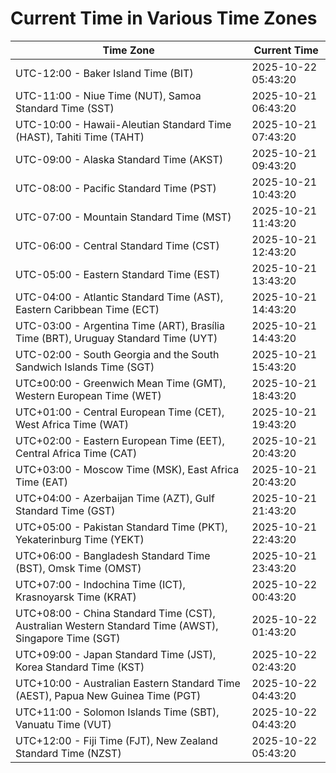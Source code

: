 # Current Time in Various Time Zones

| Time Zone | Current Time |
|-----------|--------------|
| UTC-12:00 - Baker Island Time (BIT) | 2025-10-22 05:43:20 |
| UTC-11:00 - Niue Time (NUT), Samoa Standard Time (SST) | 2025-10-21 06:43:20 |
| UTC-10:00 - Hawaii-Aleutian Standard Time (HAST), Tahiti Time (TAHT) | 2025-10-21 07:43:20 |
| UTC-09:00 - Alaska Standard Time (AKST) | 2025-10-21 09:43:20 |
| UTC-08:00 - Pacific Standard Time (PST) | 2025-10-21 10:43:20 |
| UTC-07:00 - Mountain Standard Time (MST) | 2025-10-21 11:43:20 |
| UTC-06:00 - Central Standard Time (CST) | 2025-10-21 12:43:20 |
| UTC-05:00 - Eastern Standard Time (EST) | 2025-10-21 13:43:20 |
| UTC-04:00 - Atlantic Standard Time (AST), Eastern Caribbean Time (ECT) | 2025-10-21 14:43:20 |
| UTC-03:00 - Argentina Time (ART), Brasília Time (BRT), Uruguay Standard Time (UYT) | 2025-10-21 14:43:20 |
| UTC-02:00 - South Georgia and the South Sandwich Islands Time (SGT) | 2025-10-21 15:43:20 |
| UTC±00:00 - Greenwich Mean Time (GMT), Western European Time (WET) | 2025-10-21 18:43:20 |
| UTC+01:00 - Central European Time (CET), West Africa Time (WAT) | 2025-10-21 19:43:20 |
| UTC+02:00 - Eastern European Time (EET), Central Africa Time (CAT) | 2025-10-21 20:43:20 |
| UTC+03:00 - Moscow Time (MSK), East Africa Time (EAT) | 2025-10-21 20:43:20 |
| UTC+04:00 - Azerbaijan Time (AZT), Gulf Standard Time (GST) | 2025-10-21 21:43:20 |
| UTC+05:00 - Pakistan Standard Time (PKT), Yekaterinburg Time (YEKT) | 2025-10-21 22:43:20 |
| UTC+06:00 - Bangladesh Standard Time (BST), Omsk Time (OMST) | 2025-10-21 23:43:20 |
| UTC+07:00 - Indochina Time (ICT), Krasnoyarsk Time (KRAT) | 2025-10-22 00:43:20 |
| UTC+08:00 - China Standard Time (CST), Australian Western Standard Time (AWST), Singapore Time (SGT) | 2025-10-22 01:43:20 |
| UTC+09:00 - Japan Standard Time (JST), Korea Standard Time (KST) | 2025-10-22 02:43:20 |
| UTC+10:00 - Australian Eastern Standard Time (AEST), Papua New Guinea Time (PGT) | 2025-10-22 04:43:20 |
| UTC+11:00 - Solomon Islands Time (SBT), Vanuatu Time (VUT) | 2025-10-22 04:43:20 |
| UTC+12:00 - Fiji Time (FJT), New Zealand Standard Time (NZST) | 2025-10-22 05:43:20 |
